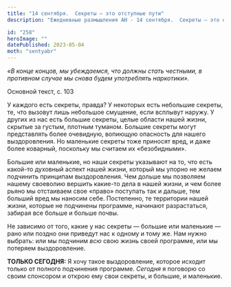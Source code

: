 ```yaml
---
title: "14 сентября.  Секреты – это отступные пути"
description: "Ежедневные размышления АН - 14 сентября.  Секреты – это отступные пути"

id: "258"
heroImage: ""
datePublished: 2023-05-04
moth: "sentyabr"
---
```


_«В конце концов, мы убеждаемся, что должны стать честными, в противном случае
мы снова будем употреблять наркотики»._

Основной текст, с. 103

У каждого есть секреты, правда? У некоторых есть небольшие секреты, те, что
вызовут лишь небольшое смущение, если всплывут наружу. У других из нас есть
большие секреты, целые области нашей жизни, скрытые за густым, плотным
туманом. Большие секреты могут представлять более очевидную, вопиющую
опасность для нашего выздоровления. Но маленькие секреты тоже приносят вред, и
даже более коварный, поскольку мы считаем их «безобидными».

Большие или маленькие, но наши секреты указывают на то, что есть какой-то
духовный аспект нашей жизни, который мы упорно не желаем подчинить принципам
выздоровления. Чем дольше мы позволяем нашему своеволию вершить какие-то дела
в нашей жизни, и чем более рьяно мы отстаиваем свое «право» поступать так и
дальше, тем больший вред мы наносим себе. Постепенно, те территории нашей
жизни, которые не подчинены программе, начинают разрастаться, забирая все
больше и больше почвы.

Не зависимо от того, какие у нас секреты — большие или маленькие — рано или
поздно они приведут нас к одному и тому же. Нам нужно выбрать: или мы подчиним
_всю_ свою жизнь своей программе, или мы потеряем выздоровление.

**ТОЛЬКО СЕГОДНЯ:** Я хочу такое выздоровление, которое исходит только от
полного подчинения программе. _Сегодня_ я поговорю со своим спонсором и открою
ему свои секреты, и большие, и маленькие.
